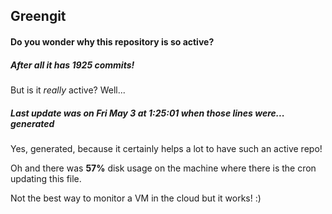 ## Greengit

#### Do you wonder why this repository is so active?

##### After all it has 1925 commits!

But is it *really* active? Well...

##### Last update was on Fri May 3 at 1:25:01 when those lines were... generated

Yes, generated, because it certainly helps a lot to have such an active repo!

Oh and there was **57%** disk usage on the machine
where there is the cron updating this file.

Not the best way to monitor a VM in the cloud but it works! :)
